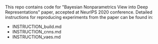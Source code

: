This repo contains code for "Bayesian Nonparametrics View into Deep Representations" paper, accepted at NeurIPS 2020 conference.
Detailed instructions for reproducing experiments from the paper can be found in:
- INSTRUCTION_build.md
- INSTRUCTION_cnns.md
- INSTRUCTION_vaes.md
